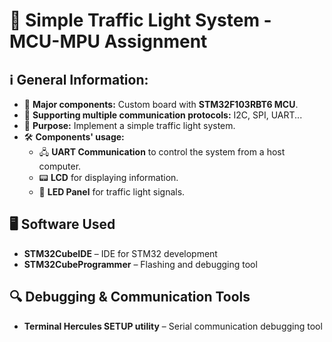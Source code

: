 # 🚦 Simple Traffic Light System - MCU-MPU Assignment

## ℹ️ General Information:
- 🔧 **Major components:** Custom board with **STM32F103RBT6 MCU**.
- 🔄 **Supporting multiple communication protocols:** I2C, SPI, UART...
- 🎯 **Purpose:** Implement a simple traffic light system.
- 🛠️ **Components' usage:**
  - 🖧 **UART Communication** to control the system from a host computer.
  - 📟 **LCD** for displaying information.
  - 🚥 **LED Panel** for traffic light signals.

## 🖥️ Software Used
- **STM32CubeIDE** – IDE for STM32 development
- **STM32CubeProgrammer** – Flashing and debugging tool

## 🔍 Debugging & Communication Tools
- **Terminal Hercules SETUP utility** – Serial communication debugging tool

<!-- ## 📂 About the Project Layout:
- 📁 **src/**: Source code files.
- 📁 **docs/**: Documentation and reports.
- 📁 **hardware/**: Hardware schematics and PCB design.
- 📄 **README.md**: Project documentation. -->

<!-- ## ⚙️ About the System's Behavior:
- 🟢 **Green Light:** Allows vehicles to move.
- 🟡 **Yellow Light:** Signals caution and prepares vehicles to stop.
- 🔴 **Red Light:** Stops vehicles.
- 🔄 **Traffic Light Sequence:** The system cycles through green, yellow, and red based on a predefined timer.
- 🖥 **Host Computer Control:** The traffic light system can be controlled remotely via UART commands. -->


